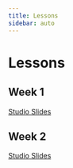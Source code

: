 ```yaml
---
title: Lessons
sidebar: auto
---
```


# Lessons

## Week 1

[Studio Slides](https://docs.google.com/presentation/d/1499gMhnoxNfWHv3MIhNGaiPH1arGGPHk3b_AvoSpSjw/edit?usp=sharing)


## Week 2

[Studio Slides](https://docs.google.com/presentation/d/1mCpMCjIscqx2HV6Lsu7MXcwOnhA96WCnCNXLdyP3PHA/edit?usp=sharing)


